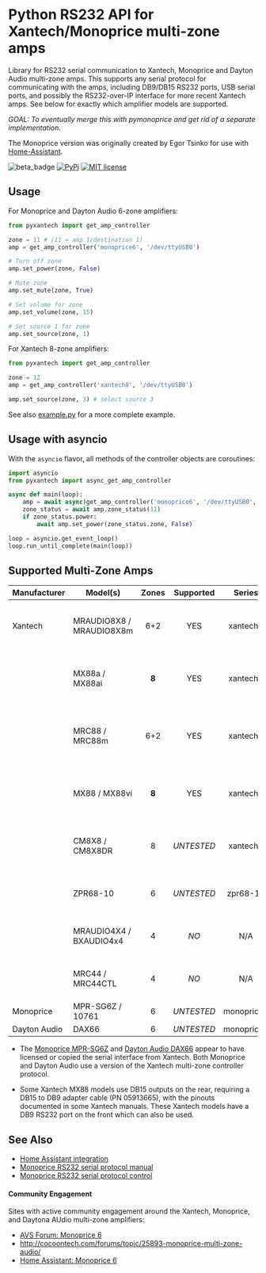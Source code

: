 # Python RS232 API for Xantech/Monoprice multi-zone amps

Library for RS232 serial communication to Xantech, Monoprice and Dayton Audio multi-zone amps.
This supports any serial protocol for communicating with the amps, including DB9/DB15 RS232 ports,
USB serial ports, and possibly the RS232-over-IP interface for more recent Xantech amps. See below
for exactly which amplifier models are supported.

*GOAL: To eventually merge this with pymonoprice and get rid of a separate implementation.*

The Monoprice version was originally created by Egor Tsinko for use with [Home-Assistant](http://home-assistant.io).

![beta_badge](https://img.shields.io/badge/maturity-Beta-yellow.png)
[![PyPi](https://img.shields.io/pypi/v/pyxantech.svg)](https://pypi.python.org/pypi/pyxantech)
[![MIT license](http://img.shields.io/badge/license-MIT-brightgreen.svg)](http://opensource.org/licenses/MIT)

## Usage

For Monoprice and Dayton Audio 6-zone amplifiers:

```python
from pyxantech import get_amp_controller

zone = 11 # (11 = amp 1/destination 1)
amp = get_amp_controller('monoprice6', '/dev/ttyUSB0')

# Turn off zone 
amp.set_power(zone, False)

# Mute zone
amp.set_mute(zone, True)

# Set volume for zone
amp.set_volume(zone, 15)

# Set source 1 for zone
amp.set_source(zone, 1)
```

For Xantech 8-zone amplifiers:

```python
from pyxantech import get_amp_controller

zone = 12
amp = get_amp_controller('xantech8', '/dev/ttyUSB0')

amp.set_source(zone, 3) # select source 3
```

See also [example.py](example.py) for a more complete example.

## Usage with asyncio

With the `asyncio` flavor, all methods of the controller objects are coroutines:

```python
import asyncio
from pyxantech import async_get_amp_controller

async def main(loop):
    amp = await async)get_amp_controller('monoprice6', '/dev/ttyUSB0', loop)
    zone_status = await amp.zone_status(11)
    if zone_status.power:
        await amp.set_power(zone_status.zone, False)

loop = asyncio.get_event_loop()
loop.run_until_complete(main(loop))
```

## Supported Multi-Zone Amps

| Manufacturer | Model(s)                 | Zones | Supported  |   Series   | Notes                                            |
| ------------ | ------------------------ | :---: | :--------: | :--------: | ------------------------------------------------ |
| Xantech      | MRAUDIO8X8 / MRAUDIO8X8m |  6+2  |    YES     |  xantech8  | audio only; zones 7-8 are preamp outputs only    |
|              | MX88a / MX88ai           | **8** |    YES     |  xantech8  | audio only; ai = Ethernet support (MRIP)         |
|              | MRC88 / MRC88m           |  6+2  |    YES     |  xantech8  | audio + video; zones 7-8 are preamp outputs only |
|              | MX88 / MX88vi            | **8** |    YES     |  xantech8  | audio + video; vi = Ethernet support (MRIP)      |
|              | CM8X8 / CM8X8DR          |   8   | *UNTESTED* |  xantech8  | commercial rack mount matrix controller (BNC)    |
|              | ZPR68-10                 |   6   | *UNTESTED* |  zpr68-10  | 6-zone output; 8 source inputs                   |
|              | MRAUDIO4X4 / BXAUDIO4x4  |   4   |    *NO*    |    N/A     | audio only; only supports IR control             |
|              | MRC44 / MRC44CTL         |   4   |    *NO*    |    N/A     | audio + video; only supprots IR control          |
| Monoprice    | MPR-SG6Z / 10761         |   6   | *UNTESTED* | monoprice6 | audio only                                       |
| Dayton Audio | DAX66                    |   6   | *UNTESTED* | monoprice6 | audio only                                       |

* The [Monoprice MPR-SG6Z](https://www.monoprice.com/product?p_id=10761) and
  [Dayton Audio DAX66](https://www.parts-express.com/dayton-audio-dax66-6-source-6-room-distributed-whole-house-audio-system-with-keypads-25-wpc--300-585)
  appear to have licensed or copied the serial interface from Xantech. Both Monoprice
  and Dayton Audio use a version of the Xantech multi-zone controller protocol.

* Some Xantech MX88 models use DB15 outputs on the rear, requiring a DB15 to DB9 adapter cable (PN 05913665), with the pinouts documented in some Xantech manuals. These Xantech models have a DB9 RS232 port on the front which can also be used.

## See Also

* [Home Assistant integration](https://www.home-assistant.io/integrations/monoprice/)
* [Monoprice RS232 serial protocol manual](doc/Monoprice-RS232-Manual.pdf)
* [Monoprice RS232 serial protocol control](doc/Monoprice-RS232-Control.pdf)

#### Community Engagement

Sites with active community engagement around the Xantech, Monoprice, and Daytona AUdio
multi-zone amplifiers:

* [AVS Forum: Monoprice 6](https://www.avsforum.com/forum/36-home-v-distribution/1506842-any-experience-monoprice-6-zone-home-audio-multizone-controller-23.html)
* http://cocoontech.com/forums/topic/25893-monoprice-multi-zone-audio/
* [Home Assistant: Monoprice 6](https://community.home-assistant.io/t/monoprice-whole-home-audio-controller-10761-success/19734/67)
